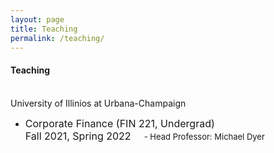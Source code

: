 ```yaml
---
layout: page
title: Teaching
permalink: /teaching/
---
```

  
#### **Teaching** <br>
\
University of Illinios at Urbana-Champaign<br> 
  * <font size="3"> Corporate Finance (FIN 221, Undergrad) &emsp;&emsp;&emsp;&emsp;&emsp;&emsp;&emsp;&emsp;&emsp; Fall 2021, Spring 2022 </font>
  <font size="2">  &emsp; - Head Professor: Michael Dyer &emsp;&emsp;&emsp;&emsp;&emsp;&emsp;&emsp;&emsp;&emsp; </font>
